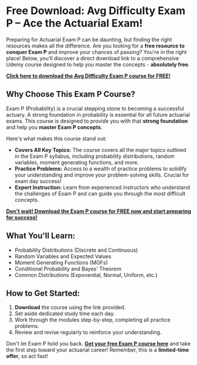 # Free Download: Avg Difficulty Exam P – Ace the Actuarial Exam!

Preparing for Actuarial Exam P can be daunting, but finding the right resources makes all the difference. Are you looking for a **free resource to conquer Exam P** and improve your chances of passing? You're in the right place! Below, you’ll discover a direct download link to a comprehensive Udemy course designed to help you master the concepts - **absolutely free**.

[**Click here to download the Avg Difficulty Exam P course for FREE!**](https://udemywork.com/avg-difficulty-exam-p)

## Why Choose This Exam P Course?

Exam P (Probability) is a crucial stepping stone to becoming a successful actuary. A strong foundation in probability is essential for all future actuarial exams. This course is designed to provide you with that **strong foundation** and help you **master Exam P concepts**.

Here's what makes this course stand out:

*   **Covers All Key Topics:** The course covers all the major topics outlined in the Exam P syllabus, including probability distributions, random variables, moment generating functions, and more.
*   **Practice Problems:** Access to a wealth of practice problems to solidify your understanding and improve your problem-solving skills. Crucial for exam day success!
*   **Expert Instruction:** Learn from experienced instructors who understand the challenges of Exam P and can guide you through the most difficult concepts.

[**Don't wait! Download the Exam P course for FREE now and start preparing for success!**](https://udemywork.com/avg-difficulty-exam-p)

## What You'll Learn:

*   Probability Distributions (Discrete and Continuous)
*   Random Variables and Expected Values
*   Moment Generating Functions (MGFs)
*   Conditional Probability and Bayes' Theorem
*   Common Distributions (Exponential, Normal, Uniform, etc.)

## How to Get Started:

1.  **Download** the course using the link provided.
2.  Set aside dedicated study time each day.
3.  Work through the modules step-by-step, completing all practice problems.
4.  Review and revise regularly to reinforce your understanding.

Don't let Exam P hold you back. **[Get your free Exam P course here](https://udemywork.com/avg-difficulty-exam-p)** and take the first step toward your actuarial career! Remember, this is a **limited-time offer**, so act fast!
